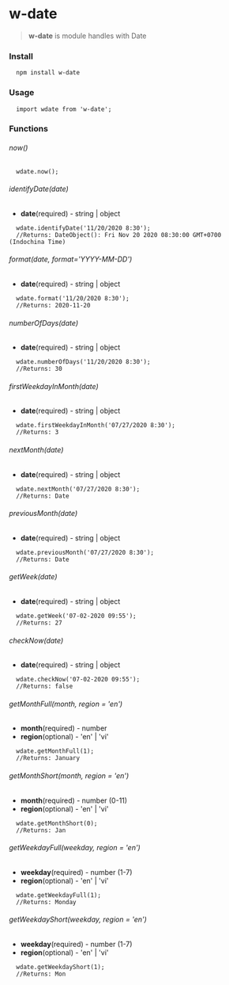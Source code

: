 # w-date
> __w-date__ is module handles with Date

### Install
```
  npm install w-date
```

### Usage 
```
  import wdate from 'w-date';
```

### Functions

###### now()
```
  wdate.now(); 
```

###### identifyDate(date)
* __date__(required) - string | object
```
  wdate.identifyDate('11/20/2020 8:30'); 
  //Returns: DateObject(): Fri Nov 20 2020 08:30:00 GMT+0700 (Indochina Time)
```

###### format(date, format='YYYY-MM-DD')
* __date__(required) - string | object
```
  wdate.format('11/20/2020 8:30'); 
  //Returns: 2020-11-20
```

###### numberOfDays(date)
* __date__(required) - string | object
```
  wdate.numberOfDays('11/20/2020 8:30'); 
  //Returns: 30
```

###### firstWeekdayInMonth(date)
* __date__(required) - string | object
```
  wdate.firstWeekdayInMonth('07/27/2020 8:30'); 
  //Returns: 3
```

###### nextMonth(date)
* __date__(required) - string | object
```
  wdate.nextMonth('07/27/2020 8:30'); 
  //Returns: Date
```

###### previousMonth(date)
* __date__(required) - string | object
```
  wdate.previousMonth('07/27/2020 8:30'); 
  //Returns: Date
```

###### getWeek(date)
* __date__(required) - string | object
```
  wdate.getWeek('07-02-2020 09:55'); 
  //Returns: 27
```

###### checkNow(date)
* __date__(required) - string | object
```
  wdate.checkNow('07-02-2020 09:55'); 
  //Returns: false
```

###### getMonthFull(month, region = 'en')
* __month__(required) - number
* __region__(optional) - 'en' | 'vi'
```
  wdate.getMonthFull(1); 
  //Returns: January
```

###### getMonthShort(month, region = 'en')
* __month__(required) - number (0-11)
* __region__(optional) - 'en' | 'vi'
```
  wdate.getMonthShort(0); 
  //Returns: Jan
```

###### getWeekdayFull(weekday, region = 'en')
* __weekday__(required) - number (1-7)
* __region__(optional) - 'en' | 'vi'
```
  wdate.getWeekdayFull(1); 
  //Returns: Monday
```

###### getWeekdayShort(weekday, region = 'en')
* __weekday__(required) - number (1-7)
* __region__(optional) - 'en' | 'vi'
```
  wdate.getWeekdayShort(1); 
  //Returns: Mon
```
